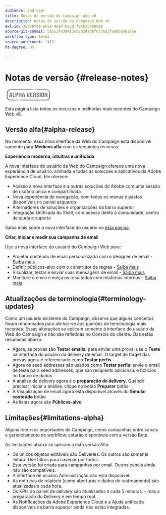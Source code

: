 ```yaml
---
audience: end-user
title: Notas de versão do Campaign Web v8
description: Notas de versão do Campaign Web v8
exl-id: 3d8c07be-665e-46af-ba5d-f04b25b40880
source-git-commit: 5b552f038413cc2624adef6c76d3f69d56eb18ee
workflow-type: tm+mt
source-wordcount: '412'
ht-degree: 0%

---
```


# Notas de versão {#release-notes}

![](../assets/do-not-localize/badge.png)

Esta página lista todos os recursos e melhorias mais recentes do Campaign Web v8.

## Versão alfa{#alpha-release}

No momento, essa nova interface da Web do Campaign está disponível somente para **Médicos alfa** com os seguintes recursos:

**Experiência moderna, intuitiva e unificada**

A nova interface do usuário da Web do Campaign oferece uma nova experiência de usuário, alinhada a todas as soluções e aplicativos da Adobe Experience Cloud. Ele oferece:

* Acesso à nova interface e a outras soluções do Adobe com uma sessão de usuário única e compartilhada
* Nova experiência de navegação, com todos os menus e pastas disponíveis no painel esquerdo
* Alternadores de soluções e organizações da barra superior
* Integração Unificada do Shell, com acesso direto à comunidade, centro de ajuda e suporte
<!--
No search and pulse notifications in Alpha
-->

Saiba mais sobre a nova interface do usuário no [esta página](../get-started/user-interface.md).

**Criar, iniciar e medir sua campanha de email**

Use a nova interface do usuário do Campaign Web para:

* Projetar conteúdo de email personalizado com o designer de email - [Saiba mais](../content/edit-content.md)
* Definir públicos-alvo com o construtor de regras - [Saiba mais](../audience/about-audiences.md)
* Visualizar, testar e enviar suas mensagens de email - [Saiba mais](../monitor/prepare-send.md)
* Monitore o envio e meça os resultados com relatórios internos - [Saiba mais](../reporting/reports.md)

<!--
add info somewhere to remind users that
* they still have access to their console (+ link to v8 console doc)
* they keep their existing data (example: will be able to use their existing delivery templates to create deliveries)
-->


## Atualizações de terminologia{#terminology-updates}

Como um usuário existente do Campaign, observe que alguns conceitos foram renomeados para alinhar-se aos padrões de terminologia mais recentes. Essas alterações se aplicam somente à interface do usuário da Web do Campaign e não são refletidas no Console do cliente. Elas estão resumidas abaixo.

* Agora, as provas são **Testar emails**: para enviar uma prova, use o **Teste** na interface do usuário do delivery de email. O target do target das provas agora é referenciado como **Testar perfis**
* Agora os seed addresses são usados como **Testar perfis**: envie o email de teste para seed addresses, que são recipients adicionais e fictícios no banco de dados
* A análise de delivery agora é o **preparação do delivery**. Quando precisar iniciar a análise, clique no botão **Preparar** botão
* A Visualização de email agora está disponível através do **Simular conteúdo** botão
* As listas agora são **Públicos-alvo**

## Limitações{#limitations-alpha}

Alguns recursos importantes do Campaign, como campanhas entre canais e gerenciamento de workflow, estarão disponíveis com a versão Beta.

As limitações abaixo se aplicam a esta versão Alfa:

* Os únicos objetos editáveis são Deliveries. Os outros são somente leitura. Use filtros para navegar por todos.
* Esta versão foi criada para campanhas por email. Outros canais ainda não são compatíveis.
* A interface de usuário Administração não está disponível.
* As métricas de relatório (como aberturas e dados de rastreamento) são atualizadas a cada hora.
* Os KPIs do painel de delivery são atualizados a cada 5 minutos. - mas a preparação do Delivery é em tempo real.
* As Notificações da Adobe Experience Cloud e a Ajuda unificada disponíveis na barra superior ainda não estão integradas.

